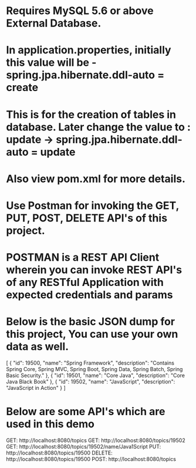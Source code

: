 # Requires MySQL 5.6 or above External Database.
# In application.properties, initially this value will be - spring.jpa.hibernate.ddl-auto = create
# This is for the creation of tables in database. Later change the value to : update -> spring.jpa.hibernate.ddl-auto = update
# Also view pom.xml for more details.

# Use Postman for invoking the GET, PUT, POST, DELETE API's of this project.
# POSTMAN is a REST API Client wherein you can invoke REST API's of any RESTful Application with expected credentials and params
# Below is the basic JSON dump for this project, You can use your own data as well.

[
    {
        "id": 19500,
        "name": "Spring Framework",
        "description": "Contains Spring Core, Spring MVC, Spring Boot, Spring Data, Spring Batch, Spring Basic Security."
    },
    {
        "id": 19501,
        "name": "Core Java",
        "description": "Core Java Black Book"
    },
    {
        "id": 19502,
        "name": "JavaScript",
        "description": "JavaScript in Action"
    }
]

# Below are some API's which are used in this demo
GET: http://localhost:8080/topics
GET: http://localhost:8080/topics/19502
GET: http://localhost:8080/topics/19502/name/Java1Script
PUT: http://localhost:8080/topics/19500
DELETE: http://localhost:8080/topics/19500
POST: http://localhost:8080/topics